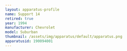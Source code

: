 ```yaml
---
layout: apparatus-profile
name: Support 14
retired: true
year: 1994
manufacturer: Chevrolet
model: Suburban
thumbnail: /assets/img/apparatus/default/apparatus.png
apparatusid: 190094001
---
```

